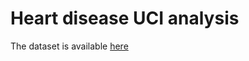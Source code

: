 # Heart disease UCI analysis
The dataset is available [here](https://www.kaggle.com/ronitf/heart-disease-uci)